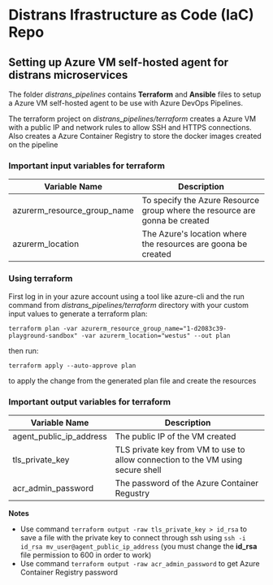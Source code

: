 # Distrans Ifrastructure as Code (IaC) Repo
## **Setting up Azure VM self-hosted agent for distrans microservices**

The folder *distrans_pipelines* contains **Terraform** and **Ansible** files to setup a Azure VM self-hosted agent to be use with Azure DevOps Pipelines.

The terraform project on *distrans_pipelines/terraform* creates a Azure VM with a public IP and network rules to allow SSH and HTTPS connections. Also creates a Azure Container Registry to store the docker images created on the pipeline

### **Important input variables for terraform**
|Variable Name|Description|
|-------------|-----------|
|azurerm_resource_group_name| To specify the Azure Resource group where the resource are gonna be created|
|azurerm_location| The Azure's location where the resources are goona be created|

### **Using terraform**

First log in in your azure account using a tool like azure-cli and the run command from *distrans_pipelines/terraform* directory with your custom input values to generate a terraform plan:

`terraform plan -var azurerm_resource_group_name="1-d2083c39-playground-sandbox" -var azurerm_location="westus" --out plan`

then run:

`terraform apply --auto-approve plan`

to apply the change from the generated plan file and create the resources

### **Important output variables for terraform**
|Variable Name|Description|
|-------------|-----------|
|agent_public_ip_address| The public IP of the VM created|
|tls_private_key| TLS private key from VM to use to allow connection to the VM using secure shell|
|acr_admin_password| The password of the Azure Container Regustry|

**Notes** 
* Use command `terraform output -raw tls_private_key > id_rsa` to save a file with the private key to connect through ssh using `ssh -i id_rsa mv_user@agent_public_ip_address` (you must change the **id_rsa** file permission to 600 in order to work)
* Use command `terraform output -raw acr_admin_password` to get Azure Container Registry password